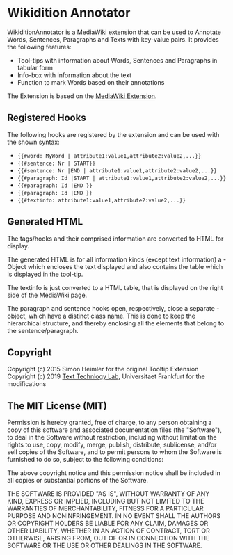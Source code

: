 # Wikidition Annotator

WikiditionAnnotator is a MediaWiki extension that can be used to Annotate Words, Sentences, Paragraphs and Texts with key-value pairs. It provides the following features:

- Tool-tips with information about Words, Sentences and Paragraphs in tabular form
- Info-box with information about the text
- Function to mark Words based on their annotations

The Extension is based on the [MediaWiki Extension](https://www.mediawiki.org/wiki/Extension:SimpleTooltip).


## Registered Hooks

The following hooks are registered by the extension and can be used with the shown syntax:

- `{{#word: MyWord | attribute1:value1,attribute2:value2,...}}`
- `{{#sentence: Nr | START}}`
- `{{#sentence: Nr |END | attribute1:value1,attribute2:value2,...}}`
- `{{#paragraph: Id |START | attribute1:value1,attribute2:value2,...}}`
- `{{#paragraph: Id |END }}`
- `{{#paragraph: Id |END }}`
- `{{#textinfo: attribute1:value1,attribute2:value2,...}}`

## Generated HTML
The tags/hooks and their comprised information are converted to HTML for display.

The generated HTML is for all information kinds (except text information) a <span>-Object which encloses the text displayed and also contains the table which is displayed in the tool-tip.

The textinfo is just converted to a HTML table, that is displayed on the right side of the MediaWiki page.

The paragraph and sentence hooks open, respectively, close a separate <span>-object, which have a distinct class name. This is done to keep the hierarchical structure, and thereby enclosing all the elements that belong to the sentence/paragraph.

## Copyright

Copyright (c) 2015 Simon Heimler for the original Tooltip Extension
Copyright (c) 2019 [Text Technlogy Lab](https://www.texttechnologylab.org/"), Universitaet Frankfurt for the modifications

## The MIT License (MIT)

Permission is hereby granted, free of charge, to any person obtaining a copy of this software and associated documentation files (the "Software"), to deal in the Software without restriction, including without limitation the rights to use, copy, modify, merge, publish, distribute, sublicense, and/or sell copies of the Software, and to permit persons to whom the Software is furnished to do so, subject to the following conditions:

The above copyright notice and this permission notice shall be included in all copies or substantial portions of the Software.

THE SOFTWARE IS PROVIDED "AS IS", WITHOUT WARRANTY OF ANY KIND, EXPRESS OR IMPLIED, INCLUDING BUT NOT LIMITED TO THE WARRANTIES OF MERCHANTABILITY, FITNESS FOR A PARTICULAR PURPOSE AND NONINFRINGEMENT. IN NO EVENT SHALL THE AUTHORS OR COPYRIGHT HOLDERS BE LIABLE FOR ANY CLAIM, DAMAGES OR OTHER LIABILITY, WHETHER IN AN ACTION OF CONTRACT, TORT OR OTHERWISE, ARISING FROM, OUT OF OR IN CONNECTION WITH THE SOFTWARE OR THE USE OR OTHER DEALINGS IN THE SOFTWARE.
